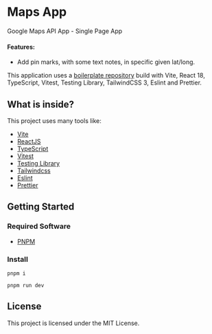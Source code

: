 
# Maps App

Google Maps API App - Single Page App

#### Features:

- Add pin marks, with some text notes, in specific given lat/long.

This application uses a [boilerplate repository](https://github.com/joaopaulomoraes/reactjs-vite-tailwindcss-boilerplate) build with Vite, React 18, TypeScript, Vitest, Testing Library, TailwindCSS 3, Eslint and Prettier.

## What is inside?

This project uses many tools like:

- [Vite](https://vitejs.dev)
- [ReactJS](https://reactjs.org)
- [TypeScript](https://www.typescriptlang.org)
- [Vitest](https://vitest.dev)
- [Testing Library](https://testing-library.com)
- [Tailwindcss](https://tailwindcss.com)
- [Eslint](https://eslint.org)
- [Prettier](https://prettier.io)

## Getting Started

### Required Software

- [PNPM](https://pnpm.io/pt/)

### Install

```
pnpm i

pnpm run dev
```

## License

This project is licensed under the MIT License.
